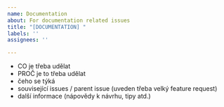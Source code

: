 ```yaml
---
name: Documentation
about: For documentation related issues
title: "[DOCUMENTATION] "
labels: ''
assignees: ''

---
```


- CO je třeba udělat
- PROČ je to třeba udělat
- čeho se týká
- související issues / parent issue (uveden třeba velký feature request)
- další informace (nápovědy k návrhu, tipy atd.)
